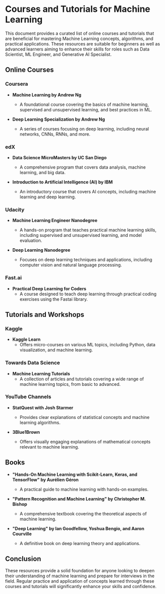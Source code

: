 # Courses and Tutorials for Machine Learning

This document provides a curated list of online courses and tutorials that are beneficial for mastering Machine Learning concepts, algorithms, and practical applications. These resources are suitable for beginners as well as advanced learners aiming to enhance their skills for roles such as Data Scientist, ML Engineer, and Generative AI Specialist.

## Online Courses

### Coursera
- **Machine Learning by Andrew Ng**
  - A foundational course covering the basics of machine learning, supervised and unsupervised learning, and best practices in ML.
  
- **Deep Learning Specialization by Andrew Ng**
  - A series of courses focusing on deep learning, including neural networks, CNNs, RNNs, and more.

### edX
- **Data Science MicroMasters by UC San Diego**
  - A comprehensive program that covers data analysis, machine learning, and big data.

- **Introduction to Artificial Intelligence (AI) by IBM**
  - An introductory course that covers AI concepts, including machine learning and deep learning.

### Udacity
- **Machine Learning Engineer Nanodegree**
  - A hands-on program that teaches practical machine learning skills, including supervised and unsupervised learning, and model evaluation.

- **Deep Learning Nanodegree**
  - Focuses on deep learning techniques and applications, including computer vision and natural language processing.

### Fast.ai
- **Practical Deep Learning for Coders**
  - A course designed to teach deep learning through practical coding exercises using the Fastai library.

## Tutorials and Workshops

### Kaggle
- **Kaggle Learn**
  - Offers micro-courses on various ML topics, including Python, data visualization, and machine learning.

### Towards Data Science
- **Machine Learning Tutorials**
  - A collection of articles and tutorials covering a wide range of machine learning topics, from basic to advanced.

### YouTube Channels
- **StatQuest with Josh Starmer**
  - Provides clear explanations of statistical concepts and machine learning algorithms.

- **3Blue1Brown**
  - Offers visually engaging explanations of mathematical concepts relevant to machine learning.

## Books

- **"Hands-On Machine Learning with Scikit-Learn, Keras, and TensorFlow" by Aurélien Géron**
  - A practical guide to machine learning with hands-on examples.

- **"Pattern Recognition and Machine Learning" by Christopher M. Bishop**
  - A comprehensive textbook covering the theoretical aspects of machine learning.

- **"Deep Learning" by Ian Goodfellow, Yoshua Bengio, and Aaron Courville**
  - A definitive book on deep learning theory and applications.

## Conclusion

These resources provide a solid foundation for anyone looking to deepen their understanding of machine learning and prepare for interviews in the field. Regular practice and application of concepts learned through these courses and tutorials will significantly enhance your skills and confidence.